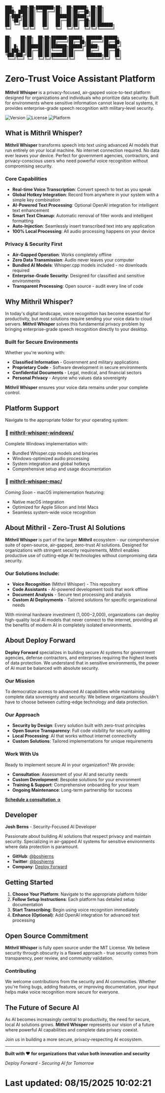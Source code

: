 ```
███╗   ███╗██╗████████╗██╗  ██╗██████╗ ██╗██╗         
████╗ ████║██║╚══██╔══╝██║  ██║██╔══██╗██║██║         
██╔████╔██║██║   ██║   ███████║██████╔╝██║██║         
██║╚██╔╝██║██║   ██║   ██╔══██║██╔══██╗██║██║         
██║ ╚═╝ ██║██║   ██║   ██║  ██║██║  ██║██║███████╗    
╚═╝     ╚═╝╚═╝   ╚═╝   ╚═╝  ╚═╝╚═╝  ╚═╝╚═╝╚══════╝    
                                                      
██╗    ██╗██╗  ██╗██╗███████╗██████╗ ███████╗██████╗  
██║    ██║██║  ██║██║██╔════╝██╔══██╗██╔════╝██╔══██╗ 
██║ █╗ ██║███████║██║███████╗██████╔╝█████╗  ██████╔╝ 
██║███╗██║██╔══██║██║╚════██║██╔═══╝ ██╔══╝  ██╔══██╗ 
╚███╔███╔╝██║  ██║██║███████║██║     ███████╗██║  ██║ 
 ╚══╝╚══╝ ╚═╝  ╚═╝╚═╝╚══════╝╚═╝     ╚══════╝╚═╝  ╚═╝
```

# Zero-Trust Voice Assistant Platform

**Mithril Whisper** is a privacy-focused, air-gapped voice-to-text platform designed for organizations and individuals who prioritize data security. Built for environments where sensitive information cannot leave local systems, it provides enterprise-grade speech recognition with military-level security.

![Version](https://img.shields.io/badge/version-1.0.0-blue.svg)
![License](https://img.shields.io/badge/license-MIT-green.svg)
![Platform](https://img.shields.io/badge/platform-Windows%20%7C%20macOS-lightgrey.svg)

## What is Mithril Whisper?

**Mithril Whisper** transforms speech into text using advanced AI models that run entirely on your local machine. No internet connection required. No data ever leaves your device. Perfect for government agencies, contractors, and privacy-conscious users who need powerful voice recognition without compromising security.

### Core Capabilities

- **Real-time Voice Transcription**: Convert speech to text as you speak
- **Global Hotkey Integration**: Record from anywhere in your system with a simple key combination
- **AI-Powered Text Processing**: Optional OpenAI integration for intelligent text enhancement
- **Smart Text Cleanup**: Automatic removal of filler words and intelligent formatting
- **Auto-Injection**: Seamlessly insert transcribed text into any application
- **100% Local Processing**: All audio processing happens on your device

### Privacy & Security First

- **Air-Gapped Operation**: Works completely offline
- **Zero Data Transmission**: Audio never leaves your computer
- **Bundled AI Models**: Whisper.cpp models included - no downloads required
- **Enterprise-Grade Security**: Designed for classified and sensitive environments
- **Transparent Processing**: Open source - audit every line of code

## Why Mithril Whisper?

In today's digital landscape, voice recognition has become essential for productivity, but most solutions require sending your voice data to cloud servers. **Mithril Whisper** solves this fundamental privacy problem by bringing enterprise-grade speech recognition directly to your desktop.

### Built for Secure Environments

Whether you're working with:
- **Classified Information** - Government and military applications
- **Proprietary Code** - Software development in secure environments  
- **Confidential Documents** - Legal, medical, and financial sectors
- **Personal Privacy** - Anyone who values data sovereignty

**Mithril Whisper** ensures your voice data remains under your complete control.

## Platform Support

Navigate to the appropriate folder for your operating system:

### 📁 [mithril-whisper-windows/](./mithril-whisper-windows/)
Complete Windows implementation with:
- Bundled Whisper.cpp models and binaries
- Windows-optimized audio processing
- System integration and global hotkeys
- Comprehensive setup and usage documentation

### 📁 [mithril-whisper-mac/](./mithril-whisper-mac/)
*Coming Soon* - macOS implementation featuring:
- Native macOS integration
- Optimized for Apple Silicon and Intel Macs
- Seamless system-wide voice recognition

## About Mithril - Zero-Trust AI Solutions

**Mithril Whisper** is part of the larger **Mithril** ecosystem - our comprehensive suite of open-source, air-gapped, zero-trust AI solutions. Designed for organizations with stringent security requirements, Mithril enables productive use of cutting-edge AI technologies without compromising data security.

### Our Solutions Include:
- **Voice Recognition** (Mithril Whisper) - This repository
- **Code Assistants** - AI-powered development tools that work offline
- **Document Analysis** - Secure text processing and analysis
- **Custom AI Deployments** - Tailored solutions for specific organizational needs

With minimal hardware investment ($1,000-$2,000), organizations can deploy high-quality local AI models that never connect to the internet, providing all the benefits of modern AI in completely isolated environments.

## About Deploy Forward

**Deploy Forward** specializes in building secure AI systems for government agencies, defense contractors, and enterprises requiring the highest levels of data protection. We understand that in sensitive environments, the power of AI must be balanced with absolute security.

### Our Mission
To democratize access to advanced AI capabilities while maintaining complete data sovereignty and security. We believe organizations shouldn't have to choose between cutting-edge technology and data protection.

### Our Approach
- **Security by Design**: Every solution built with zero-trust principles
- **Open Source Transparency**: Full code visibility for security auditing
- **Local Processing**: AI that works without internet connectivity
- **Custom Solutions**: Tailored implementations for unique requirements

### Work With Us
Ready to implement secure AI in your organization? We provide:
- **Consultation**: Assessment of your AI and security needs
- **Custom Development**: Bespoke solutions for your environment
- **Training & Support**: Comprehensive onboarding for your team
- **Ongoing Maintenance**: Long-term partnership for success

**[Schedule a consultation →](https://www.deployforward.com/)**

## Developer

**Josh Berns** - Security-Focused AI Developer

Passionate about building AI solutions that respect privacy and maintain security. Specializing in air-gapped AI systems for sensitive environments where data protection is paramount.

- **GitHub**: [@boshjerns](https://github.com/boshjerns)
- **Twitter**: [@boshjerns](https://x.com/boshjerns)
- **Company**: [Deploy Forward](https://www.deployforward.com/)

## Getting Started

1. **Choose Your Platform**: Navigate to the appropriate platform folder
2. **Follow Setup Instructions**: Each platform has detailed setup documentation
3. **Start Transcribing**: Begin using voice recognition immediately
4. **Enhance (Optional)**: Add OpenAI integration for advanced text processing

## Open Source Commitment

**Mithril Whisper** is fully open source under the MIT License. We believe security through obscurity is a flawed approach - true security comes from transparency, peer review, and community validation.

### Contributing
We welcome contributions from the security and AI communities. Whether you're fixing bugs, adding features, or improving documentation, your input helps make voice recognition more secure for everyone.

## The Future of Secure AI

As AI becomes increasingly central to productivity, the need for secure, local AI solutions grows. **Mithril Whisper** represents our vision of a future where powerful AI capabilities and complete data privacy coexist.

Join us in building a more secure, privacy-respecting AI ecosystem.

---

**Built with ❤️ for organizations that value both innovation and security**

*Deploy Forward - Securing AI for Tomorrow*
# Last updated: 08/15/2025 10:02:21
